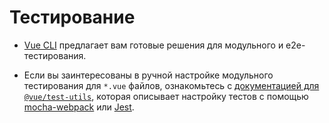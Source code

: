 # Тестирование

- [Vue CLI](https://github.com/vuejs/vue-cli) предлагает вам готовые решения для модульного и e2e-тестирования.

- Если вы заинтересованы в ручной настройке модульного тестирования для `*.vue` файлов, ознакомьтесь с [документацией для `@vue/test-utils`](https://vue-test-utils.vuejs.org/), которая описывает настройку тестов с помощью [mocha-webpack](https://vue-test-utils.vuejs.org/guides/testing-SFCs-with-mocha-webpack.html) или [Jest](https://vue-test-utils.vuejs.org/guides/testing-SFCs-with-jest.html).
